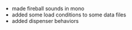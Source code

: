 - made fireball sounds in mono
- added some load conditions to some data files
- added dispenser behaviors